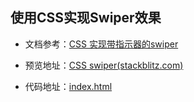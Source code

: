 
## 使用CSS实现Swiper效果

- 文档参考：[CSS 实现带指示器的swiper](https://code.juejin.cn/pen/7398745627833663497)

- 预览地址：[CSS swiper(stackblitz.com)](https://stackblitz.com/edit/stackblitz-starters-8ufh9y?file=package.json)

- 代码地址：[index.html](index.html)